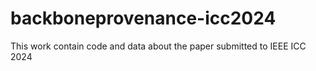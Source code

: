 # backboneprovenance-icc2024
This work contain code and data about the paper submitted to IEEE ICC 2024
